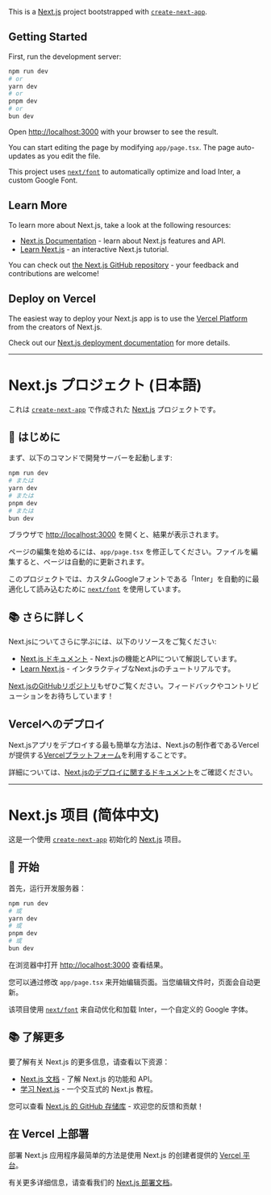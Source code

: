 This is a [Next.js](https://nextjs.org/) project bootstrapped with [`create-next-app`](https://github.com/vercel/next.js/tree/canary/packages/create-next-app).

## Getting Started

First, run the development server:

```bash
npm run dev
# or
yarn dev
# or
pnpm dev
# or
bun dev
```

Open [http://localhost:3000](http://localhost:3000) with your browser to see the result.

You can start editing the page by modifying `app/page.tsx`. The page auto-updates as you edit the file.

This project uses [`next/font`](https://nextjs.org/docs/basic-features/font-optimization) to automatically optimize and load Inter, a custom Google Font.

## Learn More

To learn more about Next.js, take a look at the following resources:

- [Next.js Documentation](https://nextjs.org/docs) - learn about Next.js features and API.
- [Learn Next.js](https://nextjs.org/learn) - an interactive Next.js tutorial.

You can check out [the Next.js GitHub repository](https://github.com/vercel/next.js/) - your feedback and contributions are welcome!

## Deploy on Vercel

The easiest way to deploy your Next.js app is to use the [Vercel Platform](https://vercel.com/new?utm_medium=default-template&filter=next.js&utm_source=create-next-app&utm_campaign=create-next-app-readme) from the creators of Next.js.

Check out our [Next.js deployment documentation](https://nextjs.org/docs/deployment) for more details.

---

# Next.js プロジェクト (日本語)

これは [`create-next-app`](https://github.com/vercel/next.js/tree/canary/packages/create-next-app) で作成された [Next.js](https://nextjs.org/) プロジェクトです。

## 🚀 はじめに

まず、以下のコマンドで開発サーバーを起動します:

```bash
npm run dev
# または
yarn dev
# または
pnpm dev
# または
bun dev
```

ブラウザで [http://localhost:3000](http://localhost:3000) を開くと、結果が表示されます。

ページの編集を始めるには、`app/page.tsx` を修正してください。ファイルを編集すると、ページは自動的に更新されます。

このプロジェクトでは、カスタムGoogleフォントである「Inter」を自動的に最適化して読み込むために [`next/font`](https://nextjs.org/docs/basic-features/font-optimization) を使用しています。

## 📚 さらに詳しく

Next.jsについてさらに学ぶには、以下のリソースをご覧ください:

-   [Next.js ドキュメント](https://nextjs.org/docs) - Next.jsの機能とAPIについて解説しています。
-   [Learn Next.js](https://nextjs.org/learn) - インタラクティブなNext.jsのチュートリアルです。

[Next.jsのGitHubリポジトリ](https://github.com/vercel/next.js/)もぜひご覧ください。フィードバックやコントリビューションをお待ちしています！

## Vercelへのデプロイ

Next.jsアプリをデプロイする最も簡単な方法は、Next.jsの制作者であるVercelが提供する[Vercelプラットフォーム](https://vercel.com/new?utm_medium=default-template&filter=next.js&utm_source=create-next-app&utm_campaign=create-next-app-readme)を利用することです。

詳細については、[Next.jsのデプロイに関するドキュメント](https://nextjs.org/docs/deployment)をご確認ください。

---

# Next.js 项目 (简体中文)

这是一个使用 [`create-next-app`](https://github.com/vercel/next.js/tree/canary/packages/create-next-app) 初始化的 [Next.js](https://nextjs.org/) 项目。

## 🚀 开始

首先，运行开发服务器：

```bash
npm run dev
# 或
yarn dev
# 或
pnpm dev
# 或
bun dev
```

在浏览器中打开 [http://localhost:3000](http://localhost:3000) 查看结果。

您可以通过修改 `app/page.tsx` 来开始编辑页面。当您编辑文件时，页面会自动更新。

该项目使用 [`next/font`](https://nextjs.org/docs/basic-features/font-optimization) 来自动优化和加载 Inter，一个自定义的 Google 字体。

## 📚 了解更多

要了解有关 Next.js 的更多信息，请查看以下资源：

- [Next.js 文档](https.org/docs) - 了解 Next.js 的功能和 API。
- [学习 Next.js](https://nextjs.org/learn) - 一个交互式的 Next.js 教程。

您可以查看 [Next.js 的 GitHub 存储库](https://github.com/vercel/next.js/) - 欢迎您的反馈和贡献！

## 在 Vercel 上部署

部署 Next.js 应用程序最简单的方法是使用 Next.js 的创建者提供的 [Vercel 平台](https://vercel.com/new?utm_medium=default-template&filter=next.js&utm_source=create-next-app&utm_campaign=create-next-app-readme)。

有关更多详细信息，请查看我们的 [Next.js 部署文档](https://nextjs.org/docs/deployment)。